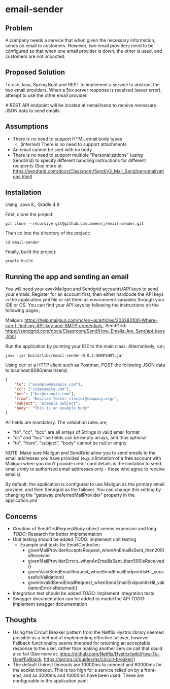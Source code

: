# email-sender

## Problem

A company needs a service that when given the necessary information, sends an email to customers. However, two email
providers need to be configured so that when one email provider is down, the other is used, and customers are not
impacted.

## Proposed Solution

To use Java, Spring Boot and REST to implement a service to abstract the two email providers. When a 5xx server 
response is received (sever error), attempt to use the other email provider.

A REST API endpoint will be located at /email/send to receive necessary JSON data to send emails.

## Assumptions

- There is no need to support HTML email body types
    - (inferred) There is no need to support attachments
- An email cannot be sent with no body
- There is no need to support multiple "Personalizations" (using SendGrid) to specify different handling instructions for
 different recipients (See more at: https://sendgrid.com/docs/Classroom/Send/v3_Mail_Send/personalizations.html)

## Installation

Using: Java 8,, Gradle 4.9

First, clone the project:
```
git clone --recursive git@github.com:ameenrj/email-sender.git
```
Then cd into the directory of the project:
```
cd email-sender
```
Finally, build the project:
```
gradle build
```

## Running the app and sending an email

You will need your own Mailgun and Sendgrid accounts/API keys to send your emails. Register for an account first, then 
either hardcode the API keys in the application.yml file or set them as environment variables through your IDE or OS. 
You can find your API keys by following the instructions on the following pages;

Mailgun: https://help.mailgun.com/hc/en-us/articles/203380100-Where-can-I-find-my-API-key-and-SMTP-credentials-
SendGrid: https://sendgrid.com/docs/Classroom/Send/How_Emails_Are_Sent/api_keys.html

Run the application by pointing your IDE to the main class. Alternatively, run;
```
java -jar build/libs/email-sender-0.0.1-SNAPSHOT.jar
```

Using curl or a HTTP client such as Postman, POST the following JSON data to localhost:8080/email/send;

```json
{
    "to": ["example@example.com"],
    "cc": ["cc@example.com"],
    "bcc": ["bcc@example.com"],
    "from": "Excited Tester <tester@company.org>",
    "subject": "Example Subject",
    "body": "This is an example body"
}
```

All fields are mandatory. The validation rules are;
- "to", "cc", "bcc" are all arrays of Strings in valid email format
- "cc" and "bcc" be fields can be empty arrays, and thus optional
- "to", "from", "subject", "body" cannot be null or empty

NOTE: Make sure Mailgun and SendGrid allow you to send emails to the email addresses you have provided (e.g. a 
limitation of a free account with Mailgun when you don't provide credit card details is the limitation to send emails
only to authorised email addresses only - those who agree to receive emails)

By default, the application is configured to use Mailgun as the primary email provider, and then Sendgrid as the 
failover. You can change this setting by changing the "gateway.preferredMailProvider" property in the application.yml

## Concerns

- Creation of SendGridRequestBody object seems expensive and long. *TODO*: Research for better implementation
- Unit testing should be added *TODO*: Implement unit testing
    - Example unit tests for EmailController;
        - givenMailProviderAcceptsRequest_whenAnEmailIsSent_then200IsReceived
        - givenMailProviderErrors_whenAnEmailIsSent_then500IsReceived()
        - givenValidSendEmailRequest_whenSendEmailEndpointIsHit_successfulValidation()
        - givenInvalidSendEmailRequest_whenSendEmailEndpointIsHit_validationErrorIsReturned()
- Integration test should be added *TODO*: Implement integration tests
- Swagger documentation can be added to model the API *TODO*: Implement swagger documentation

## Thoughts

- Using the Circuit Breaker pattern from the Netflix Hystrix library seemed possible as a method of implementing
effective failover, however Fallback functionality seems intended for returning an acceptable response to the user, 
rather than making another service call that could also fail 
(See more at: https://github.com/Netflix/Hystrix/wiki/How-To-Use#Fallback, https://spring.io/guides/gs/circuit-breaker/)
- The default Unirest timeouts are 10000ms to connect and 60000ms for the socket timeout. This is too high for a 
service relied on by a front-end, and so 3000ms and 10000ms have been used. These are configurable in the 
application.yaml